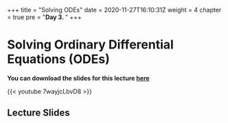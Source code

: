 +++
title = "Solving ODEs"
date = 2020-11-27T16:10:31Z
weight = 4 
chapter = true
pre = "<b>Day 3. </b>"
+++

# Solving Ordinary Differential Equations (ODEs)

**You can download the slides for this lecture 
[here](/scientific-computing/LectureSolvingODEs.pdf)**

{{< youtube 7wayjcLbvD8 >}}



## Lecture Slides
